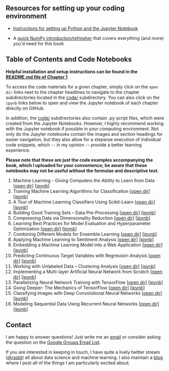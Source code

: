 ## Resources for setting up your coding environment

- [Instructions for setting up Python and the Jupyter Notebook](./ch01/README.md)  

- A [quick NumPy introduction/refresher](https://sebastianraschka.com/pdf/books/dlb/appendix_f_numpy-intro.pdf) that covers everything (and more) you'd need for this book

## Table of Contents and Code Notebooks

**Helpful installation and setup instructions can be found in the [README.md file of Chapter 1](ch01/README.md)**

To access the code materials for a given chapter, simply click on the `open dir` links next to the chapter headlines to navigate to the chapter subdirectories located in the [code/](code/) subdirectory. You can also click on the `ipynb` links below to open and view the Jupyter notebook of each chapter directly on GitHub.

In addition, the [code/](code/) subdirectories also contain .py script files, which were created from the Jupyter Notebooks. However, I highly recommend working with the Jupyter notebook if possible in your computing environment. Not only do the Jupyter notebooks contain the images and section headings for easier navigation, but they also allow for a stepwise execution of individual code snippets, which -- in my opinion -- provide a better learning experience.

**Please note that these are just the code examples accompanying the book, which I uploaded for your convenience; be aware that these notebooks may not be useful without the formulae and descriptive text.**   


1. Machine Learning - Giving Computers the Ability to Learn from Data [[open dir](./ch01)] [[ipynb](./ch01/ch01.ipynb)] 
2. Training Machine Learning Algorithms for Classification [[open dir](./ch02)] [[ipynb](./ch02/ch02.ipynb)] 
3. A Tour of Machine Learning Classifiers Using Scikit-Learn [[open dir](./ch03)] [[ipynb](./ch03/ch03.ipynb)] 
4. Building Good Training Sets – Data Pre-Processing [[open dir](./ch04)] [[ipynb](./ch04/ch04.ipynb)] 
5. Compressing Data via Dimensionality Reduction [[open dir](./ch05)] [[ipynb](./ch05/ch05.ipynb)] 
6. Learning Best Practices for Model Evaluation and Hyperparameter Optimization [[open dir](./ch06)] [[ipynb](./ch06/ch06.ipynb)]
7. Combining Different Models for Ensemble Learning [[open dir](./ch07)] [[ipynb](./ch07/ch07.ipynb)]
8. Applying Machine Learning to Sentiment Analysis [[open dir](./ch08)] [[ipynb](./ch08/ch08.ipynb)] 
9. Embedding a Machine Learning Model into a Web Application [[open dir](./ch09)] [[ipynb](./ch09/ch09.ipynb)] 
10. Predicting Continuous Target Variables with Regression Analysis [[open dir](./ch10)] [[ipynb](./ch10/ch10.ipynb)] 
11. Working with Unlabeled Data – Clustering Analysis [[open dir](./ch11)] [[ipynb](./ch11/ch11.ipynb)] 
12. Implementing a Multi-layer Artificial Neural Network from Scratch [[open dir](./ch12)] [[ipynb](./ch12/ch12.ipynb)] 
13. Parallelizing Neural Network Training with TensorFlow [[open dir](./ch13)] [[ipynb](./ch13/ch13.ipynb)] 
14. Going Deeper: The Mechanics of TensorFlow [[open dir](./ch14)] [[ipynb](./ch14/ch14.ipynb)] 
15. Classifying Images with Deep Convolutional Neural Networks [[open dir](./ch15)] [[ipynb](./ch15/ch15.ipynb)] 
16. Modeling Sequential Data Using Recurrent Neural Networks [[open dir](./ch16)] [[ipynb](./ch16/ch16.ipynb)] 





## Contact

I am happy to answer questions! Just write me an [email](mailto:mail@sebastianraschka.com)
or consider asking the question on the [Google Groups Email List](https://groups.google.com/forum/#!forum/python-machine-learning-book).

If you are interested in keeping in touch, I have quite a lively twitter stream ([@rasbt](https://twitter.com/rasbt)) all about data science and machine learning. I also maintain a [blog](http://sebastianraschka.com/articles.html) where I post all of the things I am particularly excited about.
